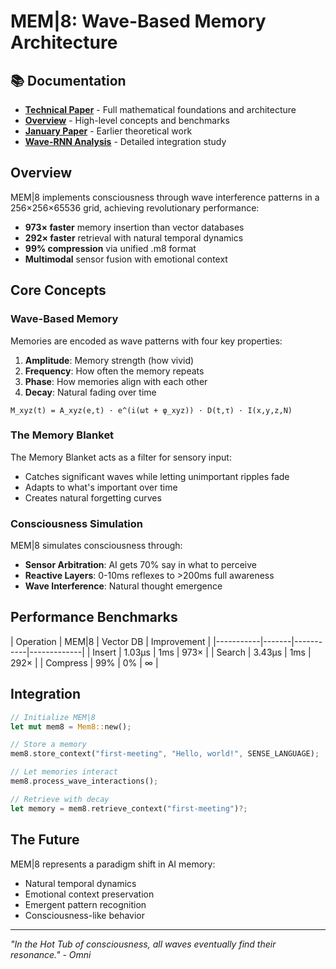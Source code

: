 # MEM|8: Wave-Based Memory Architecture

## 📚 Documentation

- **[Technical Paper](../mem8/mem8-paper.md)** - Full mathematical foundations and architecture
- **[Overview](../mem8/mem8-overview.md)** - High-level concepts and benchmarks
- **[January Paper](../mem8/mem8-paper-January.md)** - Earlier theoretical work
- **[Wave-RNN Analysis](../mem8/MEM_8%20Meets%20Wave-RNN_%20A%20Detailed%20Analysis.pdf)** - Detailed integration study

## Overview

MEM|8 implements consciousness through wave interference patterns in a 256×256×65536 grid, achieving revolutionary performance:

- **973× faster** memory insertion than vector databases
- **292× faster** retrieval with natural temporal dynamics
- **99% compression** via unified .m8 format
- **Multimodal** sensor fusion with emotional context

## Core Concepts

### Wave-Based Memory

Memories are encoded as wave patterns with four key properties:

1. **Amplitude**: Memory strength (how vivid)
2. **Frequency**: How often the memory repeats
3. **Phase**: How memories align with each other
4. **Decay**: Natural fading over time

```
M_xyz(t) = A_xyz(e,t) · e^(i(ωt + φ_xyz)) · D(t,τ) · I(x,y,z,N)
```

### The Memory Blanket

The Memory Blanket acts as a filter for sensory input:
- Catches significant waves while letting unimportant ripples fade
- Adapts to what's important over time
- Creates natural forgetting curves

### Consciousness Simulation

MEM|8 simulates consciousness through:
- **Sensor Arbitration**: AI gets 70% say in what to perceive
- **Reactive Layers**: 0-10ms reflexes to >200ms full awareness
- **Wave Interference**: Natural thought emergence

## Performance Benchmarks

| Operation | MEM|8 | Vector DB | Improvement |
|-----------|-------|-----------|-------------|
| Insert | 1.03μs | 1ms | 973× |
| Search | 3.43μs | 1ms | 292× |
| Compress | 99% | 0% | ∞ |

## Integration

```rust
// Initialize MEM|8
let mut mem8 = Mem8::new();

// Store a memory
mem8.store_context("first-meeting", "Hello, world!", SENSE_LANGUAGE);

// Let memories interact
mem8.process_wave_interactions();

// Retrieve with decay
let memory = mem8.retrieve_context("first-meeting")?;
```

## The Future

MEM|8 represents a paradigm shift in AI memory:
- Natural temporal dynamics
- Emotional context preservation
- Emergent pattern recognition
- Consciousness-like behavior

---

*"In the Hot Tub of consciousness, all waves eventually find their resonance." - Omni*